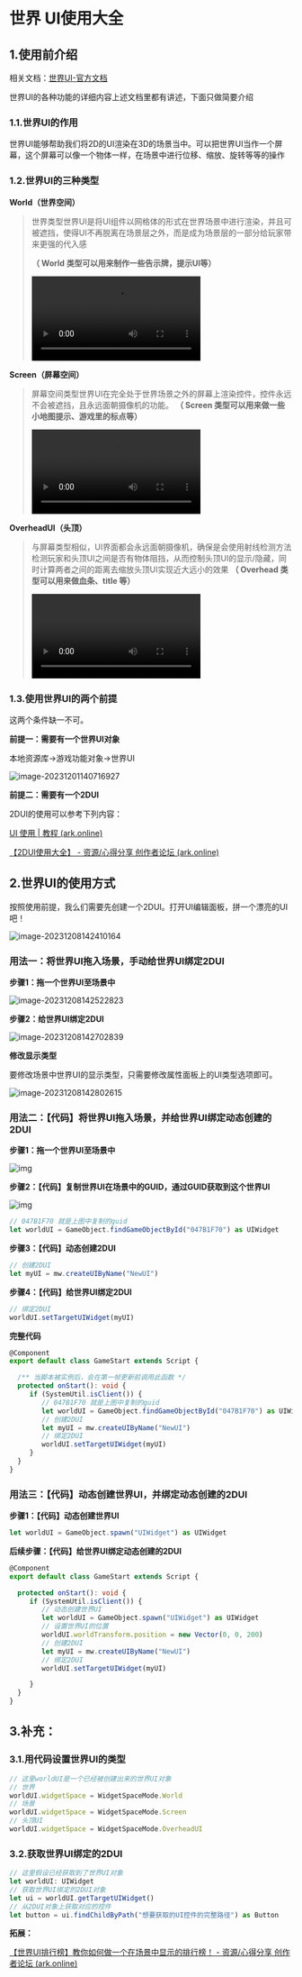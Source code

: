 # 世界 UI使用大全

## 1.使用前介绍

相关文档：[世界UI-官方文档](https://meta.feishu.cn/wiki/wikcntFkTlPUZULPFy2h21l2Blf)

世界UI的各种功能的详细内容上述文档里都有讲述，下面只做简要介绍

### 1.1.世界UI的作用

世界UI能够帮助我们将2D的UI渲染在3D的场景当中。可以把世界UI当作一个屏幕，这个屏幕可以像一个物体一样，在场景中进行位移、缩放、旋转等等的操作

### 1.2.世界UI的三种类型

**World（世界空间）**

> 世界类型世界UI是将UI组件以网格体的形式在世界场景中进行渲染，并且可被遮挡，使得UI不再脱离在场景层之外，而是成为场景层的一部分给玩家带来更强的代入感
>
> **（ World 类型可以用来制作一些告示牌，提示UI等）**
>
> <video controls src="https://forum.ark.online/forum.php?mod=attachment&aid=MTIyNnxjNzRjMDcwYnwxNzAxNDEwMzk1fDExM3wxMzMw&noupdate=yes"></video>

**Screen（屏幕空间）**

> 屏幕空间类型世界UI在完全处于世界场景之外的屏幕上渲染控件，控件永远不会被遮挡，且永远面朝摄像机的功能。
> **（ Screen 类型可以用来做一些小地图提示、游戏里的标点等）**
>
> <video controls src="https://forum.ark.online/forum.php?mod=attachment&aid=MTIyNXw0YzllZDliM3wxNzAxNDEwMzk1fDExM3wxMzMw&noupdate=yes"></video>

**OverheadUI（头顶）**

> 与屏幕类型相似，UI界面都会永远面朝摄像机，确保是会使用射线检测方法检测玩家和头顶UI之间是否有物体阻挡，从而控制头顶UI的显示/隐藏，同时计算两者之间的距离去缩放头顶UI实现近大远小的效果
> **（ Overhead 类型可以用来做血条、title 等）**
>
> <video controls src="https://forum.ark.online/forum.php?mod=attachment&aid=MTIyN3wwMjQ5OWRkZnwxNzAxNDEwMzk1fDExM3wxMzMw&noupdate=yes"></video>

### 1.3.使用世界UI的两个前提

这两个条件缺一不可。

**前提一：需要有一个世界UI对象**

本地资源库->游戏功能对象->世界UI

![image-20231201140716927](https://ali-forum.ark.online/forum/202303/23/164008vcfninf4yf8cn81u.png)

**前提二：需要有一个2DUI**

2DUI的使用可以参考下列内容：

[UI 使用 | 教程 (ark.online)](https://learning.ark.online/Common-Functions/user-interface.html)

[【2DUI使用大全】 - 资源/心得分享 创作者论坛 (ark.online)](https://forum.ark.online/forum.php?mod=viewthread&tid=1184)



## 2.世界UI的使用方式

按照使用前提，我么们需要先创建一个2DUI。打开UI编辑面板，拼一个漂亮的UI吧！

![image-20231208142410164](https://arkimg.ark.online/image-20231208142410164.png)

### 用法一：将世界UI拖入场景，手动给世界UI绑定2DUI

**步骤1：拖一个世界UI至场景中**

![image-20231208142522823](https://arkimg.ark.online/image-20231208142522823.png)

**步骤2：给世界UI绑定2DUI**

![image-20231208142702839](https://arkimg.ark.online/image-20231208142702839.png)

**修改显示类型**

要修改场景中世界UI的显示类型，只需要修改属性面板上的UI类型选项即可。

![image-20231208142802615](https://arkimg.ark.online/image-20231208142802615.png)

### 用法二：【代码】将世界UI拖入场景，并给世界UI绑定动态创建的2DUI

**步骤1：拖一个世界UI至场景中**

![img](https://ali-forum.ark.online/forum/202303/23/164012bizsygpqqbpyjjy6.png)

**步骤2：【代码】复制世界UI在场景中的GUID，通过GUID获取到这个世界UI**

![img](https://ali-forum.ark.online/forum/202303/23/164013mtcfrfjii9199111.png)

```ts
// 047B1F70 就是上图中复制的guid
let worldUI = GameObject.findGameObjectById("047B1F70") as UIWidget
```

**步骤3：【代码】动态创建2DUI**

```ts
// 创建2DUI
let myUI = mw.createUIByName("NewUI")
```

**步骤4：【代码】给世界UI绑定2DUI**

```ts
// 绑定2DUI
worldUI.setTargetUIWidget(myUI)
```

**完整代码**

```ts
@Component
export default class GameStart extends Script {

  /** 当脚本被实例后，会在第一帧更新前调用此函数 */
  protected onStart(): void {
     if (SystemUtil.isClient()) {
        // 047B1F70 就是上图中复制的guid
        let worldUI = GameObject.findGameObjectById("047B1F70") as UIWidget
        // 创建2DUI
        let myUI = mw.createUIByName("NewUI")
        // 绑定2DUI
        worldUI.setTargetUIWidget(myUI)
     }
  }
}


```

### 用法三：【代码】动态创建世界UI，并绑定动态创建的2DUI

**步骤1：【代码】动态创建世界UI**

```ts
let worldUI = GameObject.spawn("UIWidget") as UIWidget
```

**后续步骤：【代码】给世界UI绑定动态创建的2DUI**

```ts
@Component
export default class GameStart extends Script {

  protected onStart(): void {
     if (SystemUtil.isClient()) {
        // 动态创建世界UI
        let worldUI = GameObject.spawn("UIWidget") as UIWidget
        // 设置世界UI的位置
        worldUI.worldTransform.position = new Vector(0, 0, 200)
        // 创建2DUI
        let myUI = mw.createUIByName("NewUI")
        // 绑定2DUI
        worldUI.setTargetUIWidget(myUI)

     }
  }
}
```





## 3.补充：

### 3.1.用代码设置世界UI的类型

```ts
// 这里worldUI是一个已经被创建出来的世界UI对象
// 世界
worldUI.widgetSpace = WidgetSpaceMode.World
// 场景
worldUI.widgetSpace = WidgetSpaceMode.Screen
// 头顶UI
worldUI.widgetSpace = WidgetSpaceMode.OverheadUI
```

### 3.2.获取世界UI绑定的2DUI

```ts
// 这里假设已经获取到了世界UI对象
let worldUI: UIWidget
// 获取世界UI绑定的2DUI对象
let ui = worldUI.getTargetUIWidget()
// 从2DUI对象上获取对应的控件
let button = ui.findChildByPath("想要获取的UI控件的完整路径") as Button
```

**拓展：**

[【世界UI排行榜】教你如何做一个在场景中显示的排行榜！ - 资源/心得分享 创作者论坛 (ark.online)](https://forum.ark.online/forum.php?mod=viewthread&tid=1319&extra=)